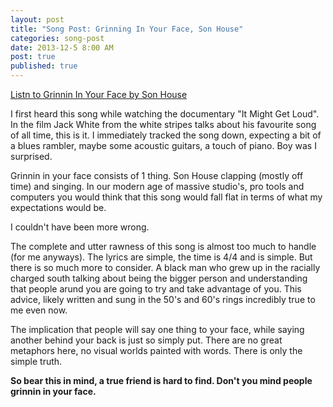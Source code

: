 ```yaml
---
layout: post
title: "Song Post: Grinning In Your Face, Son House" 
categories: song-post
date: 2013-12-5 8:00 AM 
post: true
published: true
---
```


[Listn to Grinnin In Your Face by Son
House](http://www.youtube.com/watch?v=gx1OFl_y-ic)

I first heard this song while watching the documentary "It Might Get
Loud".  In the film Jack White from the white stripes talks about his
favourite song of all time, this is it.  I immediately tracked the song
down, expecting a bit of a blues rambler, maybe some acoustic guitars, a
touch of piano. Boy was I surprised.

Grinnin in your face consists of 1 thing.  Son House clapping (mostly
off time) and singing. In our modern age of massive studio's, pro tools
and computers you would think that this song would fall flat in terms of
what my expectations would be.

I couldn't have been more wrong.

The complete and utter rawness of this song is almost too much to handle
(for me anyways).  The lyrics are simple, the time is 4/4 and is simple.
But there is so much more to consider.  A black man who grew up in the
racially charged south talking about being the bigger person and
understanding that people arund you are going to try and take advantage
of you.  This advice, likely written and sung in the 50's and 60's rings
incredibly true to me even now.

The implication that people will say one thing to your face, while
saying another behind your back is just so simply put.  There are no
great metaphors here, no visual worlds painted with words.  There is
only the simple truth.

<strong>So bear this in mind, a true friend is hard to find.  Don't you mind
people grinnin in your face.</strong>
